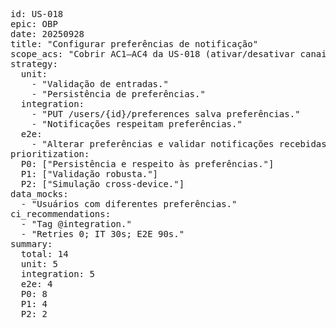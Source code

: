 <pre>
id: US-018
epic: OBP
date: 20250928
title: "Configurar preferências de notificação"
scope_acs: "Cobrir AC1–AC4 da US-018 (ativar/desativar canais, persistência, respeitar preferências, erros 422)."
strategy:
  unit:
    - "Validação de entradas."
    - "Persistência de preferências."
  integration:
    - "PUT /users/{id}/preferences salva preferências."
    - "Notificações respeitam preferências."
  e2e:
    - "Alterar preferências e validar notificações recebidas."
prioritization:
  P0: ["Persistência e respeito às preferências."]
  P1: ["Validação robusta."]
  P2: ["Simulação cross-device."]
data_mocks:
  - "Usuários com diferentes preferências."
ci_recommendations:
  - "Tag @integration."
  - "Retries 0; IT 30s; E2E 90s."
summary:
  total: 14
  unit: 5
  integration: 5
  e2e: 4
  P0: 8
  P1: 4
  P2: 2
</pre>
